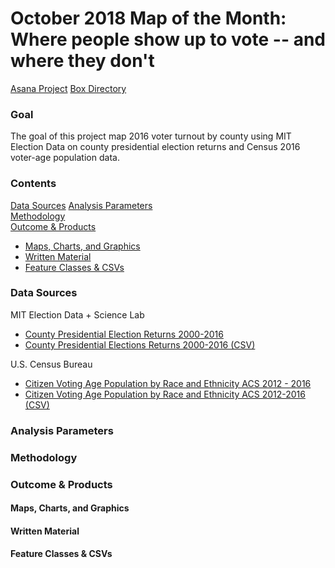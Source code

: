 # October 2018 Map of the Month: Where people show up to vote -- and where they don't 

[Asana Project]()
[Box Directory](https://mtcdrive.box.com/s/kb8e6uok4usxl4q6gh5ovktlm52gls68) 

### Goal
The goal of this project map 2016 voter turnout by county using MIT Election Data on county presidential election returns and Census 2016 voter-age population data. 

### Contents 

[Data Sources](#data-sources)
[Analysis Parameters](#analysis-parameters)  
[Methodology](#methodology)  
[Outcome & Products](#outcome--products)
  - [Maps, Charts, and Graphics](#maps-charts-and-graphics)
  - [Written Material](#written-material)
  - [Feature Classes & CSVs](#feature-classes--csvs)

### Data Sources

MIT Election Data + Science Lab
- [County Presidential Election Returns 2000-2016](https://dataverse.harvard.edu/dataset.xhtml?persistentId=doi:10.7910/DVN/VOQCHQ)
- [County Presidential Elections Returns 2000-2016 (CSV)](Data/countypres_2000-2016.csv) 

U.S. Census Bureau
- [Citizen Voting Age Population by Race and Ethnicity ACS 2012 - 2016](https://www.census.gov/programs-surveys/decennial-census/about/voting-rights/cvap.2018.html)
- [Citizen Voting Age Population by Race and Ethnicity ACS 2012-2016 (CSV)](Data/CVAP_County_ACS_2012_2016.csv)

### Analysis Parameters

### Methodology

### Outcome & Products 

#### Maps, Charts, and Graphics 

#### Written Material 

#### Feature Classes & CSVs 